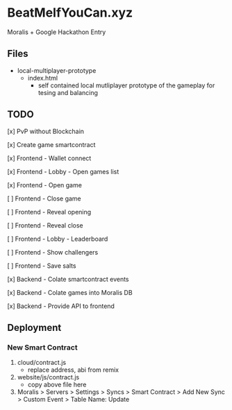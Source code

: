 # BeatMeIfYouCan.xyz

Moralis + Google Hackathon Entry

## Files

* local-multiplayer-prototype
  * index.html
    * self contained local mutliplayer prototype of the gameplay for tesing and balancing
  
## TODO

[x] PvP without Blockchain

[x] Create game smartcontract

[x] Frontend - Wallet connect

[x] Frontend - Lobby - Open games list

[x] Frontend - Open game

[ ] Frontend - Close game

[ ] Frontend - Reveal opening

[ ] Frontend - Reveal close

[ ] Frontend - Lobby - Leaderboard

[ ] Frontend - Show challengers

[ ] Frontend - Save salts

[x] Backend - Colate smartcontract events

[x] Backend - Colate games into Moralis DB

[x] Backend - Provide API to frontend

## Deployment

### New Smart Contract

1. cloud/contract.js
    * replace address, abi from remix
2. website/js/contract.js
    * copy above file here
3. Moralis > Servers > Settings > Syncs > Smart Contract > Add New Sync > Custom Event > Table Name: Update